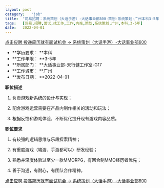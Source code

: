 ```yaml
---
layout:	post
category:	"job"
title:	"网易招聘：系统策划（大话手游）-大话事业部600-策划-系统策划-广州本科3-5年"
tags:	[网易,招聘,面试,找工作,工作,内推,策划,系统策划,广州,本科,3-5年]
date:	2022-04-01
---
```


[点击应聘 投递简历就有面试机会 ->  系统策划（大话手游）-大话事业部600](http://mobile.bole.netease.com/bole/boleDetail?id=24233&employeeId=346f03c3cda5f04c&key=all)



- **学历要求： **本科
- **工作年限： **3-5年
- **所属部门： **大话事业部-天行健工作室-G17
- **工作城市： **广州
- **发布日期： **2022-04-01



**职位描述**

1. 负责游戏新系统的设计与实现；

2. 配合游戏运营需要在产品内制作相关的活动和玩法；

3. 根据反馈和游戏体验，不断优化提升现有游戏内容品质。



**职位要求**

1. 有较强的逻辑思维与乐趣探索精神；

2. 有重度游戏（端游、手游都可以）研发经验；

3. 熟悉并深度体验过至少一款MMORPG，有回合制MMO经历者优先；

4. 善于沟通，有耐心，有团队合作精神。



[点击应聘 投递简历就有面试机会 ->  系统策划（大话手游）-大话事业部600](http://mobile.bole.netease.com/bole/boleDetail?id=24233&employeeId=346f03c3cda5f04c&key=all)